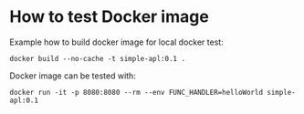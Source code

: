 # How to test Docker image

Example how to build docker image for local docker test:
````docker
docker build --no-cache -t simple-apl:0.1 .
````

Docker image can be tested with:
````docker
docker run -it -p 8080:8080 --rm --env FUNC_HANDLER=helloWorld simple-apl:0.1
````